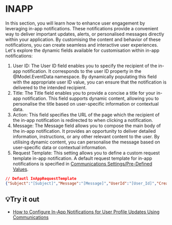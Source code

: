 # INAPP

In this section, you will learn how to enhance user engagement by leveraging in-app notifications. These notifications provide a convenient way to deliver important updates, alerts, or personalised messages directly within your application. By customising the content and behavior of these notifications, you can create seamless and interactive user experiences. Let's explore the dynamic fields available for customisation within in-app notifications:

1. User ID: The User ID field enables you to specify the recipient of the in-app notification. It corresponds to the user ID property in the @Model.EventData namespace. By dynamically populating this field with the appropriate user ID value, you can ensure that the notification is delivered to the intended recipient.
2. Title: The Title field enables you to provide a concise a title for your in-app notification. This field supports dynamic content, allowing you to personalise the title based on user-specific information or contextual data.
3. Action: This field specifies the URL of the page which the recipient of the in-app notification is redirected to when clicking a notification.
4. Message: The Message field allows you to compose the main body of the in-app notification. It provides an opportunity to deliver detailed information, instructions, or any other relevant content to the user. By utilising dynamic content, you can personalise the message based on user-specific data or contextual information.
5. Request Template: This setting allows you to define a custom request template in-app notification. A default request template for in-app notifications is specified in [Communications Settings/Pre-Defined Values](../communication-settings.md#predefined-values).

```json
// Defautl InAppRequestTemplate
{"Subject":"[Subject]","Message":"[Message]","UserId":"[User_Id]","Created":"[Created]","Modified":"[Modified]","odata.type":"[Namespace].PersonalNotification"}


```

## &#x20;:bulb:Try it out

* [How to Configure In-App Notifications for User Profile Updates Using Communications](../../../toolkit-tutorials/how-to-configure-in-app-notifications-for-user-profile-updates-using-communications.md)

